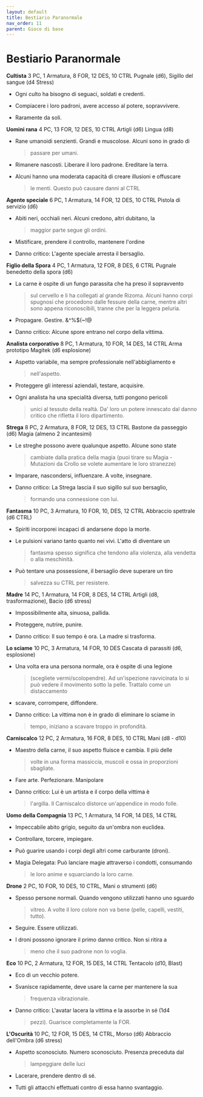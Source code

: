 ```yaml
---
layout: default
title: Bestiario Paranormale
nav_order: 11
parent: Gioco di base
---
```


# Bestiario Paranormale

**Cultista** 3 PC, 1 Armatura, 8 FOR, 12 DES, 10 CTRL Pugnale (d6),
Sigillo del sangue (d4 Stress)

-   Ogni culto ha bisogno di seguaci, soldati e credenti.

-   Compiacere i loro padroni, avere accesso al potere, sopravvivere.

-   Raramente da soli.

**Uomini rana** 4 PC, 13 FOR, 12 DES, 10 CTRL Artigli (d6) Lingua (d8)

-   Rane umanoidi senzienti. Grandi e muscolose. Alcuni sono in grado di
    > passare per umani.

-   Rimanere nascosti. Liberare il loro padrone. Ereditare la terra.

-   Alcuni hanno una moderata capacità di creare illusioni e offuscare
    > le menti. Questo può causare danni al CTRL

**Agente speciale** 6 PC, 1 Armatura, 14 FOR, 12 DES, 10 CTRL Pistola di
servizio (d6)

-   Abiti neri, occhiali neri. Alcuni credono, altri dubitano, la
    > maggior parte segue gli ordini.

-   Mistificare, prendere il controllo, mantenere l'ordine

-   Danno critico: L'agente speciale arresta il bersaglio.

**Figlio della Spora** 4 PC, 1 Armatura, 12 FOR, 8 DES, 6 CTRL Pugnale
benedetto della spora (d6)

-   La carne è ospite di un fungo parassita che ha preso il sopravvento
    > sul cervello e li ha collegati al grande Rizoma. Alcuni hanno
    > corpi spugnosi che procedono dalle fessure della carne, mentre
    > altri sono appena riconoscibili, tranne che per la leggera
    > peluria.

-   Propagare. Gestire. &^%$(\~!@

-   Danno critico: Alcune spore entrano nel corpo della vittima.

**Analista corporativo** 8 PC, 1 Armatura, 10 FOR, 14 DES, 14 CTRL Arma
prototipo Magitek (d6 esplosione)

-   Aspetto variabile, ma sempre professionale nell'abbigliamento e
    > nell'aspetto.

-   Proteggere gli interessi aziendali, testare, acquisire.

-   Ogni analista ha una specialità diversa, tutti pongono pericoli
    > unici al tessuto della realtà. Da' loro un potere innescato dal
    > danno critico che rifletta il loro dipartimento.

**Strega** 8 PC, 2 Armatura, 8 FOR, 12 DES, 13 CTRL Bastone da passeggio
(d6) Magia (almeno 2 incantesimi)

-   Le streghe possono avere qualunque aspetto. Alcune sono state
    > cambiate dalla pratica della magia (puoi tirare su Magia -
    > Mutazioni da Crollo se volete aumentare le loro stranezze)

-   Imparare, nascondersi, influenzare. A volte, insegnare.

-   Danno critico: La Strega lascia il suo sigillo sul suo bersaglio,
    > formando una connessione con lui.

**Fantasma** 10 PC, 3 Armatura, 10 FOR, 10, DES, 12 CTRL Abbraccio
spettrale (d6 CTRL)

-   Spiriti incorporei incapaci di andarsene dopo la morte.

-   Le pulsioni variano tanto quanto nei vivi. L'atto di diventare un
    > fantasma spesso significa che tendono alla violenza, alla vendetta
    > o alla meschinità.

-   Può tentare una possessione, il bersaglio deve superare un tiro
    > salvezza su CTRL per resistere.

**Madre** 14 PC, 1 Armatura, 14 FOR, 8 DES, 14 CTRL Artigli (d8,
trasformazione), Bacio (d6 stress)

-   Impossibilmente alta, sinuosa, pallida.

-   Proteggere, nutrire, punire.

-   Danno critico: Il suo tempo è ora. La madre si trasforma.

**Lo sciame** 10 PC, 3 Armatura, 14 FOR, 10 DES Cascata di parassiti
(d6, esplosione)

-   Una volta era una persona normale, ora è ospite di una legione
    > (scegliete vermi/scolopendre). Ad un'ispezione ravvicinata lo si
    > può vedere il movimento sotto la pelle. Trattalo come un
    > distaccamento

-   scavare, corrompere, diffondere.

-   Danno critico: La vittima non è in grado di eliminare lo sciame in
    > tempo, iniziano a scavare troppo in profondità.

**Carniscalco** 12 PC, 2 Armatura, 16 FOR, 8 DES, 10 CTRL Mani (d8 -
d10)

-   Maestro della carne, il suo aspetto fluisce e cambia. Il più delle
    > volte in una forma massiccia, muscoli e ossa in proporzioni
    > sbagliate.

-   Fare arte. Perfezionare. Manipolare

-   Danno critico: Lui è un artista e il corpo della vittima è
    > l'argilla. Il Carniscalco distorce un'appendice in modo folle.

**Uomo della Compagnia** 13 PC, 1 Armatura, 14 FOR, 14 DES, 14 CTRL

-   Impeccabile abito grigio, seguito da un'ombra non euclidea.

-   Controllare, torcere, impiegare.

-   Può guarire usando i corpi degli altri come carburante (droni).

-   Magia Delegata: Può lanciare magie attraverso i condotti, consumando
    > le loro anime e squarciando la loro carne.

**Drone** 2 PC, 10 FOR, 10 DES, 10 CTRL, Mani o strumenti (d6)

-   Spesso persone normali. Quando vengono utilizzati hanno uno sguardo
    > vitreo. A volte il loro colore non va bene (pelle, capelli,
    > vestiti, tutto).

-   Seguire. Essere utilizzati.

-   I droni possono ignorare il primo danno critico. Non si ritira a
    > meno che il suo padrone non lo voglia.

**Eco** 10 PC, 2 Armatura, 12 FOR, 15 DES, 14 CTRL Tentacolo (d10,
Blast)

-   Eco di un vecchio potere.

-   Svanisce rapidamente, deve usare la carne per mantenere la sua
    > frequenza vibrazionale.

-   Danno critico: L'avatar lacera la vittima e la assorbe in sé (1d4
    > pezzi). Guarisce completamente la FOR.

**L'Oscurità** 10 PC, 12 FOR, 15 DES, 14 CTRL, Morso (d6) Abbraccio
dell'Ombra (d6 stress)

-   Aspetto sconosciuto. Numero sconosciuto. Presenza preceduta dal
    > lampeggiare delle luci

-   Lacerare, prendere dentro di sé.

-   Tutti gli attacchi effettuati contro di essa hanno svantaggio.